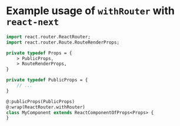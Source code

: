 # Example usage of `withRouter` with `react-next`

```haxe
import react.router.ReactRouter;
import react.router.Route.RouteRenderProps;

private typedef Props = {
    > PublicProps,
    > RouteRenderProps,
}

private typedef PublicProps = {
    // ...
}

@:publicProps(PublicProps)
@:wrap(ReactRouter.withRouter)
class MyComponent extends ReactComponentOfProps<Props> {
}
```

